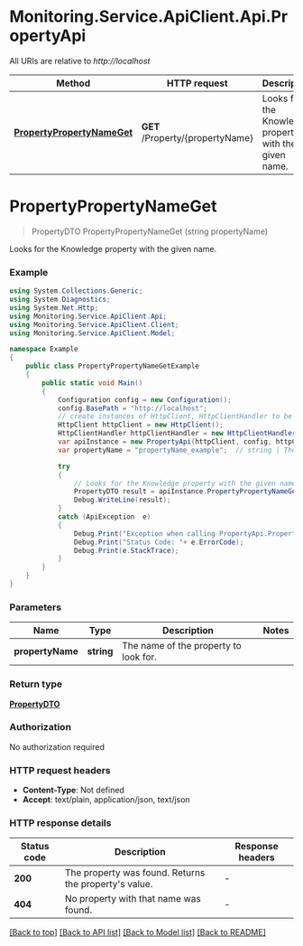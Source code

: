# Monitoring.Service.ApiClient.Api.PropertyApi

All URIs are relative to *http://localhost*

Method | HTTP request | Description
------------- | ------------- | -------------
[**PropertyPropertyNameGet**](PropertyApi.md#propertypropertynameget) | **GET** /Property/{propertyName} | Looks for the Knowledge property with the given name.


<a name="propertypropertynameget"></a>
# **PropertyPropertyNameGet**
> PropertyDTO PropertyPropertyNameGet (string propertyName)

Looks for the Knowledge property with the given name.

### Example
```csharp
using System.Collections.Generic;
using System.Diagnostics;
using System.Net.Http;
using Monitoring.Service.ApiClient.Api;
using Monitoring.Service.ApiClient.Client;
using Monitoring.Service.ApiClient.Model;

namespace Example
{
    public class PropertyPropertyNameGetExample
    {
        public static void Main()
        {
            Configuration config = new Configuration();
            config.BasePath = "http://localhost";
            // create instances of HttpClient, HttpClientHandler to be reused later with different Api classes
            HttpClient httpClient = new HttpClient();
            HttpClientHandler httpClientHandler = new HttpClientHandler();
            var apiInstance = new PropertyApi(httpClient, config, httpClientHandler);
            var propertyName = "propertyName_example";  // string | The name of the property to look for.

            try
            {
                // Looks for the Knowledge property with the given name.
                PropertyDTO result = apiInstance.PropertyPropertyNameGet(propertyName);
                Debug.WriteLine(result);
            }
            catch (ApiException  e)
            {
                Debug.Print("Exception when calling PropertyApi.PropertyPropertyNameGet: " + e.Message );
                Debug.Print("Status Code: "+ e.ErrorCode);
                Debug.Print(e.StackTrace);
            }
        }
    }
}
```

### Parameters

Name | Type | Description  | Notes
------------- | ------------- | ------------- | -------------
 **propertyName** | **string**| The name of the property to look for. | 

### Return type

[**PropertyDTO**](PropertyDTO.md)

### Authorization

No authorization required

### HTTP request headers

 - **Content-Type**: Not defined
 - **Accept**: text/plain, application/json, text/json


### HTTP response details
| Status code | Description | Response headers |
|-------------|-------------|------------------|
| **200** | The property was found. Returns the property&#39;s value. |  -  |
| **404** | No property with that name was found. |  -  |

[[Back to top]](#) [[Back to API list]](../README.md#documentation-for-api-endpoints) [[Back to Model list]](../README.md#documentation-for-models) [[Back to README]](../README.md)

